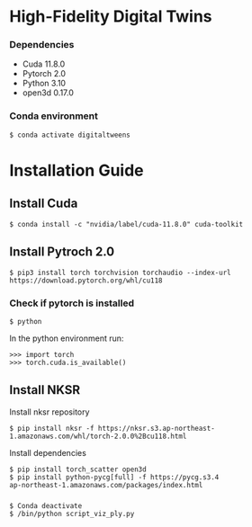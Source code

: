 # High-Fidelity Digital Twins
### Dependencies 
- Cuda 11.8.0
- Pytorch 2.0
- Python 3.10
- open3d 0.17.0

### Conda environment
```
$ conda activate digitaltweens
```

# Installation Guide
## Install Cuda
```
$ conda install -c "nvidia/label/cuda-11.8.0" cuda-toolkit
```
##  Install Pytroch 2.0
```
$ pip3 install torch torchvision torchaudio --index-url https://download.pytorch.org/whl/cu118
```
### Check if pytorch is installed
```
$ python
````
In the python environment run:
```
>>> import torch
>>> torch.cuda.is_available()
```
## Install NKSR

Install nksr repository
```
$ pip install nksr -f https://nksr.s3.ap-northeast-1.amazonaws.com/whl/torch-2.0.0%2Bcu118.html
````
Install dependencies

```
$ pip install torch_scatter open3d
$ pip install python-pycg[full] -f https://pycg.s3.4
ap-northeast-1.amazonaws.com/packages/index.html
````

### 
````
$ Conda deactivate
$ /bin/python script_viz_ply.py  
````

